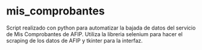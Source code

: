 # mis_comprobantes

Script realizado con python para automatizar la bajada de datos del servicio de Mis Comprobantes de AFIP. 
Utiliza la libreria selenium para hacer el scraping de los datos de AFIP y tkinter para la interfaz.